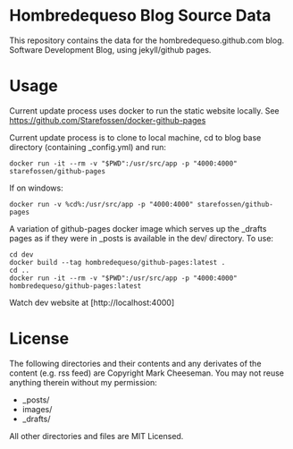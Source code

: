 # Hombredequeso Blog Source Data

This repository contains the data for the hombredequeso.github.com blog.
Software Development Blog, using jekyll/github pages.

# Usage
Current update process uses docker to run the static website locally.
See https://github.com/Starefossen/docker-github-pages

Current update process is to clone to local machine, cd to blog base directory (containing \_config.yml) and run:
```
docker run -it --rm -v "$PWD":/usr/src/app -p "4000:4000" starefossen/github-pages
```

If on windows:
```
docker run -v %cd%:/usr/src/app -p "4000:4000" starefossen/github-pages
```

A variation of github-pages docker image which serves up the \_drafts pages as if they were in \_posts is available in the dev/ directory. To use:
```
cd dev
docker build --tag hombredequeso/github-pages:latest .
cd ..
docker run -it --rm -v "$PWD":/usr/src/app -p "4000:4000" hombredequeso/github-pages:latest
```

Watch dev website at [http://localhost:4000]

# License

The following directories and their contents and any derivates of the content (e.g. rss feed) are Copyright Mark Cheeseman. You may not reuse anything therein without my permission:

* _posts/
* images/
* _drafts/

All other directories and files are MIT Licensed. 

